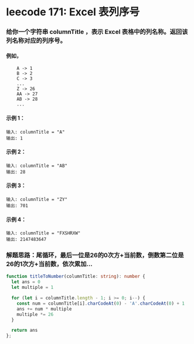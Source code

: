 # leecode 171: Excel 表列序号
### 给你一个字符串 columnTitle ，表示 Excel 表格中的列名称。返回该列名称对应的列序号。
#### 例如，
```
    A -> 1
    B -> 2
    C -> 3
    ...
    Z -> 26
    AA -> 27
    AB -> 28 
    ...
```
#### 示例 1：
```
输入: columnTitle = "A"
输出: 1
```
#### 示例 2：
```
输入: columnTitle = "AB"
输出: 28
```
#### 示例 3：
```
输入: columnTitle = "ZY"
输出: 701
```
#### 示例 4：
```
输入: columnTitle = "FXSHRXW"
输出: 2147483647
```
### 解题思路：尾循环，最后一位是26的0次方+当前数，倒数第二位是26的1次方+当前数，依次累加...
```ts
function titleToNumber(columnTitle: string): number {
  let ans = 0
  let multiple = 1

  for (let i = columnTitle.length - 1; i >= 0; i--) {
    const num = columnTitle[i].charCodeAt(0) - 'A'.charCodeAt(0) + 1
    ans += num * multiple
    multiple *= 26
  }

  return ans
};
```